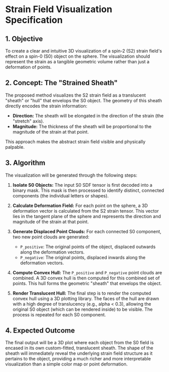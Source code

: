 # Strain Field Visualization Specification

## 1. Objective

To create a clear and intuitive 3D visualization of a spin-2 (S2) strain field's effect on a spin-0 (S0) object on the sphere. The visualization should represent the strain as a tangible geometric volume rather than just a deformation of points.

## 2. Concept: The "Strained Sheath"

The proposed method visualizes the S2 strain field as a translucent "sheath" or "hull" that envelops the S0 object. The geometry of this sheath directly encodes the strain information:

*   **Direction:** The sheath will be elongated in the direction of the strain (the "stretch" axis).
*   **Magnitude:** The thickness of the sheath will be proportional to the magnitude of the strain at that point.

This approach makes the abstract strain field visible and physically palpable.

## 3. Algorithm

The visualization will be generated through the following steps:

1.  **Isolate S0 Objects:** The input S0 SDF tensor is first decoded into a binary mask. This mask is then processed to identify distinct, connected components (the individual letters or shapes).

2.  **Calculate Deformation Field:** For each point on the sphere, a 3D deformation vector is calculated from the S2 strain tensor. This vector lies in the tangent plane of the sphere and represents the direction and magnitude of the strain at that point.

3.  **Generate Displaced Point Clouds:** For each connected S0 component, two new point clouds are generated:
    *   `P_positive`: The original points of the object, displaced outwards along the deformation vectors.
    *   `P_negative`: The original points, displaced inwards along the deformation vectors.

4.  **Compute Convex Hull:** The `P_positive` and `P_negative` point clouds are combined. A 3D convex hull is then computed for this combined set of points. This hull forms the geometric "sheath" that envelops the object.

5.  **Render Translucent Hull:** The final step is to render the computed convex hull using a 3D plotting library. The faces of the hull are drawn with a high degree of translucency (e.g., alpha < 0.3), allowing the original S0 object (which can be rendered inside) to be visible. The process is repeated for each S0 component.

## 4. Expected Outcome

The final output will be a 3D plot where each object from the S0 field is encased in its own custom-fitted, translucent sheath. The shape of the sheath will immediately reveal the underlying strain field structure as it pertains to the object, providing a much richer and more interpretable visualization than a simple color map or point deformation.
